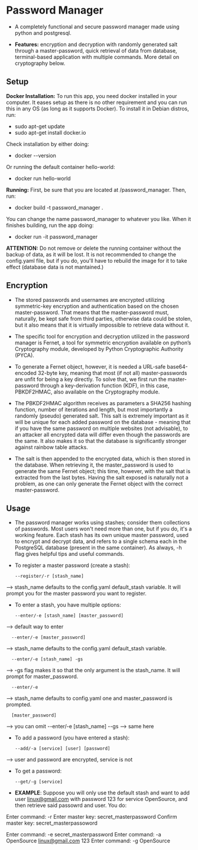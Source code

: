 # Password Manager

- A completely functional and secure password manager made using python and postgresql. 

- **Features:** encryption and decryption with randomly generated salt through a master-password, quick retrieval of data from database, terminal-based application with multiple commands. More detail on cryptography below.

## Setup

**Docker Installation:** To run this app, you need docker installed in your computer. It eases setup as there is no other requirement and you can run this in any OS (as long as it supports Docker). To install it in Debian distros, run: 

- sudo apt-get update
- sudo apt-get install docker.io

Check installation by either doing:

- docker --version

Or running the default container hello-world:

- docker run hello-world

**Running:** First, be sure that you are located at /password_manager. Then, run:

- docker build -t password_manager .

You can change the name password_manager to whatever you like. When it finishes building, run the app doing:

- docker run -it password_manager

**ATTENTION:** Do not remove or delete the running container without the backup of data, as it will be lost. It is not recommended to change the config.yaml file, but if you do, you'll have to rebuild the image for it to take effect (database data is not mantained.)

## Encryption

- The stored passwords and usernames are encrypted utilizing symmetric-key encryption and authentication based on the chosen master-password. That means that the master-password must, naturally, be kept safe from third parties, otherwise data could be stolen, but it also means that it is virtually impossible to retrieve data without it.

- The specific tool for encryption and decryption utilized in the password manager is Fernet, a tool for symmetric encryption available on python’s Cryptography module, developed by Python Cryptographic Authority (PYCA).

- To generate a Fernet object, however, it is needed a URL-safe base64-encoded 32-byte key, meaning that most (if not all) master-passwords are unfit for being a key directly. To solve that, we first run the master-password through a key-derivation function (KDF), in this case, PBKDF2HMAC, also available on the Cryptography module.

- The PBKDF2HMAC algorithm receives as parameters a SHA256 hashing function, number of iterations and length, but most importantly a randomly (pseudo) generated salt. This salt is extremely important as it will be unique for each added password on the database - meaning that if you have the same password on multiple websites (not advisable), to an attacker all encrypted data will differ even though the passwords are the same. It also makes it so that the database is significantly stronger against rainbow table attacks.

- The salt is then appended to the encrypted data, which is then stored in the database. When retrieving it, the master_password is used to generate the same Fernet object; this time, however, with the salt that is extracted from the last bytes. Having the salt exposed is naturally not a problem, as one can only generate the Fernet object with the correct master-password.

## Usage

- The password manager works using stashes; consider them collections of passwords. Most users won't need more than one, but if you do, it's a working feature. Each stash has its own unique master password, used to encrypt and decrypt data, and refers to a single schema each in the PostgreSQL database (present in the same container). As always, -h flag gives helpful tips and useful commands.

- To register a master password (create a stash):

      --register/-r [stash_name] 
--> stash_name defaults to the config.yaml default_stash variable. It will prompt you for the master password you want to register.

- To enter a stash, you have multiple options:

      --enter/-e [stash_name] [master_password]
--> default way to enter

      --enter/-e [master_password]
--> stash_name defaults to the config.yaml default_stash variable.

      --enter/-e [stash_name] -gs
--> -gs flag makes it so that the only argument is the stash_name. It will prompt for master_password.

      --enter/-e
--> stash_name defaults to config.yaml one and master_password is prompted.

      [master_password] 
--> you can omit --enter/-e
      [stash_name] --gs
--> same here

- To add a password (you have entered a stash):

      --add/-a [service] [user] [password] 
--> user and password are encrypted, service is not

- To get a password:

      --get/-g [service]

- **EXAMPLE**: Suppose you will only use the default stash and want to add user linux@gmail.com with password 123 for service OpenSource, and then retrieve said passowrd and user. You do:

Enter command: -r
Enter master key: secret_masterpassword
Confirm master key: secret_masterpassoword

Enter command: -e secret_masterpassword
Enter command: -a OpenSource linux@gmail.com 123
Enter command: -g OpenSource
